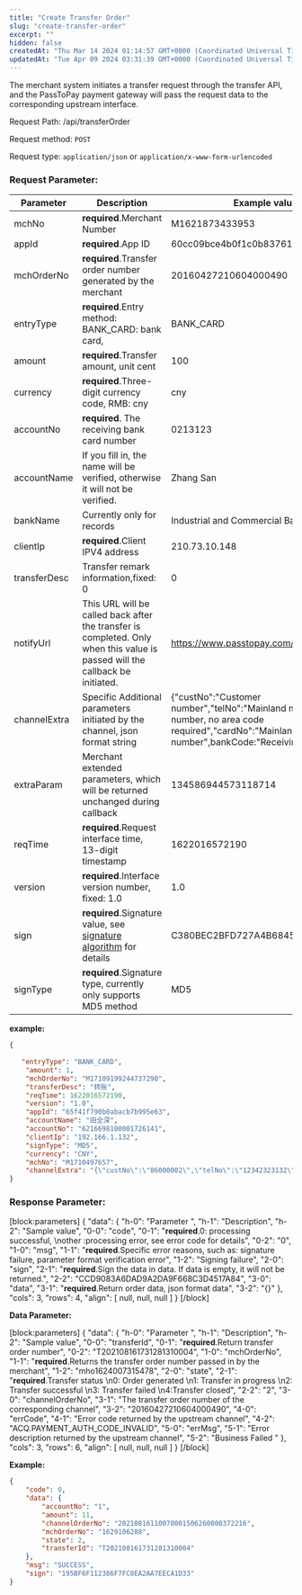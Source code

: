 ```yaml
---
title: "Create Transfer Order"
slug: "create-transfer-order"
excerpt: ""
hidden: false
createdAt: "Thu Mar 14 2024 01:14:57 GMT+0000 (Coordinated Universal Time)"
updatedAt: "Tue Apr 09 2024 03:31:39 GMT+0000 (Coordinated Universal Time)"
---
```

The merchant system initiates a transfer request through the transfer API, and the PassToPay payment gateway will pass the request data to the corresponding upstream interface.

Request Path: /api/transferOrder

Request method: `POST`

Request type: `application/json` or `application/x-www-form-urlencoded`

### Request Parameter:

| Parameter    | Description                                                                                                                  | Example value                                                                                                                                                |
| ------------ | ---------------------------------------------------------------------------------------------------------------------------- | ------------------------------------------------------------------------------------------------------------------------------------------------------------ |
| mchNo        | **required**.Merchant Number                                                                                                 | M1621873433953                                                                                                                                               |
| appId        | **required**.App ID                                                                                                          | 60cc09bce4b0f1c0b83761c9                                                                                                                                     |
| mchOrderNo   | **required**.Transfer order number generated by the merchant                                                                 | 20160427210604000490                                                                                                                                         |
| entryType    | **required**.Entry method: BANK_CARD: bank card,                                                                             | BANK_CARD                                                                                                                                                    |
| amount       | **required**.Transfer amount, unit cent                                                                                      | 100                                                                                                                                                          |
| currency     | **required**.Three-digit currency code, RMB: cny                                                                             | cny                                                                                                                                                          |
| accountNo    | **required**. The receiving bank card number                                                                                 | 0213123                                                                                                                                                      |
| accountName  | If you fill in, the name will be verified, otherwise it will not be verified.                                                | Zhang San                                                                                                                                                    |
| bankName     | Currently only for records                                                                                                   | Industrial and Commercial Bank of China                                                                                                                      |
| clientIp     | **required**.Client IPV4 address                                                                                             | 210.73.10.148                                                                                                                                                |
| transferDesc | Transfer remark information,fixed: 0                                                                                         | 0                                                                                                                                                            |
| notifyUrl    | This URL will be called back after the transfer is completed. Only when this value is passed will the callback be initiated. | <https://www.passtopay.com/notify.htm>                                                                                                                       |
| channelExtra | Specific Additional parameters initiated by the channel, json format string                                                  | {"custNo":"Customer number","telNo":"Mainland mobile phone number, no area code required","cardNo":"Mainland ID card number",bankCode:"Receiving bank code"} |
| extraParam   | Merchant extended parameters, which will be returned unchanged during callback                                               | 134586944573118714                                                                                                                                           |
| reqTime      | **required**.Request interface time, 13-digit timestamp                                                                      | 1622016572190                                                                                                                                                |
| version      | **required**.Interface version number, fixed: 1.0                                                                            | 1.0                                                                                                                                                          |
| sign         | **required**.Signature value, see [signature algorithm](https://pass2pay.readme.io/reference/signing-a-request) for details  | C380BEC2BFD727A4B6845133519F3AD6                                                                                                                             |
| signType     | **required**.Signature type, currently only supports MD5 method                                                              | MD5                                                                                                                                                          |

**example:**

```json
{
  
   "entryType": "BANK_CARD",
    "amount": 1,
    "mchOrderNo": "M17109199244737290",
    "transferDesc": "转账",
    "reqTime": 1622016572190,
    "version": "1.0",
    "appId": "65f41f790b0abacb7b995e63",
    "accountName": "田全深",
    "accountNo": "6216698100001726141",
    "clientIp": "192.166.1.132",
    "signType": "MD5",
    "currency": "CNY",
    "mchNo": "M1710497657",
    "channelExtra": "{\"custNo\":\"86000002\",\"telNo\":\"12342323132\",\"cardNo\":\"142301198209293177\",\"bankCode\":\"01020000\"}"
}
```

### Response Parameter:

[block:parameters]
{
  "data": {
    "h-0": "Parameter ",
    "h-1": "Description",
    "h-2": "Sample value",
    "0-0": "code",
    "0-1": "**required**.0: processing successful,  \nother :processing error, see error code for details",
    "0-2": "0",
    "1-0": "msg",
    "1-1": "**required**.Specific error reasons, such as: signature failure, parameter format verification error",
    "1-2": "Signing failure",
    "2-0": "sign",
    "2-1": "**required**.Sign the data in data. If data is empty, it will not be returned.",
    "2-2": "CCD9083A6DAD9A2DA9F668C3D4517A84",
    "3-0": "data",
    "3-1": "**required**.Return order data, json format data",
    "3-2": "{}"
  },
  "cols": 3,
  "rows": 4,
  "align": [
    null,
    null,
    null
  ]
}
[/block]


**Data Parameter:**

[block:parameters]
{
  "data": {
    "h-0": "Parameter ",
    "h-1": "Description",
    "h-2": "Sample value",
    "0-0": "transferId",
    "0-1": "**required**.Return transfer order number",
    "0-2": "T202108161731281310004",
    "1-0": "mchOrderNo",
    "1-1": "**required**.Returns the transfer order number passed in by the merchant",
    "1-2": "mho1624007315478",
    "2-0": "state",
    "2-1": "**required**.Transfer status  \n0: Order generated  \n1: Transfer in progress  \n2: Transfer successful  \n3: Transfer failed  \n4:Transfer closed",
    "2-2": "2",
    "3-0": "channelOrderNo",
    "3-1": "The transfer order number of the corresponding channel",
    "3-2": "20160427210604000490",
    "4-0": "errCode",
    "4-1": "Error code returned by the upstream channel",
    "4-2": "ACQ.PAYMENT_AUTH_CODE_INVALID",
    "5-0": "errMsg",
    "5-1": "Error description returned by the upstream channel",
    "5-2": "Business Failed "
  },
  "cols": 3,
  "rows": 6,
  "align": [
    null,
    null,
    null
  ]
}
[/block]


**Example:**

```json
{
    "code": 0,
    "data": {
        "accountNo": "1",
        "amount": 11,
        "channelOrderNo": "20210816110070001506260000372216",
        "mchOrderNo": "1629106288",
        "state": 2,
        "transferId": "T202108161731281310004"
    },
    "msg": "SUCCESS",
    "sign": "195BF6F112386F7FC8EA2AA7EECA1D33"
}
```

